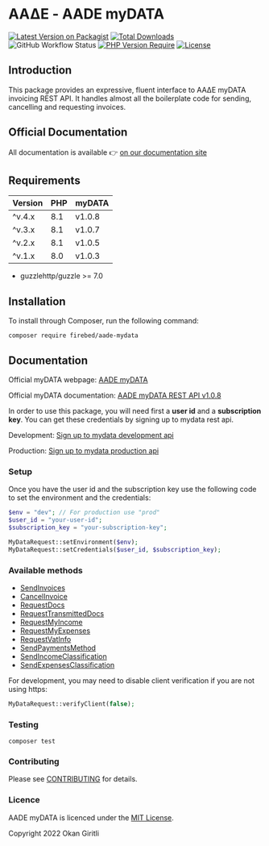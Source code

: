 # ΑΑΔΕ - AADE myDATA
    
[![Latest Version on Packagist](https://img.shields.io/packagist/v/firebed/aade-mydata.svg?style=flat-square)](https://packagist.org/packages/firebed/aade-mydata)
[![Total Downloads](https://poser.pugx.org/firebed/aade-mydata/downloads)](//packagist.org/packages/firebed/aade-mydata)
![GitHub Workflow Status](https://img.shields.io/github/actions/workflow/status/firebed/aade-mydata/php.yml)
[![PHP Version Require](https://poser.pugx.org/firebed/aade-mydata/require/php)](//packagist.org/packages/firebed/aade-mydata)
[![License](https://poser.pugx.org/firebed/aade-mydata/license)](LICENSE.md)

## Introduction

This package provides an expressive, fluent interface to ΑΑΔΕ myDATA invoicing REST API. It handles almost all the boilerplate code for sending, cancelling and requesting invoices.

## Official Documentation

All documentation is available 👉 [on our documentation site](https://docs.invoicemaker.gr/getting-started)

## Requirements

| Version | PHP | myDATA |
|---------|-----|--------|
| ^v.4.x  | 8.1 | v1.0.8 |
| ^v.3.x  | 8.1 | v1.0.7 |
| ^v.2.x  | 8.1 | v1.0.5 |
| ^v.1.x  | 8.0 | v1.0.3 |

- guzzlehttp/guzzle >= 7.0

## Installation

To install through Composer, run the following command:

```
composer require firebed/aade-mydata
```

## Documentation

Official myDATA webpage: [AADE myDATA](https://www.aade.gr/mydata)

Official myDATA documentation: [AADE myDATA REST API v1.0.8](https://www.aade.gr/sites/default/files/2024-02/myDATA%20API%20Documentation%20v1.0.8_official_ERP.pdf)

In order to use this package, you will need first a **user id** and a **subscription key**. You can get these credentials by signing up to mydata rest api.

Development: [Sign up to mydata development api](https://mydata-dev-register.azurewebsites.net/)

Production: [Sign up to mydata production api](https://www.aade.gr/mydata)

### Setup

Once you have the user id and the subscription key use the following code to set the environment and the credentials:

```php
$env = "dev"; // For production use "prod"
$user_id = "your-user-id";
$subscription_key = "your-subscription-key";

MyDataRequest::setEnvironment($env);
MyDataRequest::setCredentials($user_id, $subscription_key);
```

### Available methods

- [SendInvoices](http://docs.invoicemaker.gr/http/send-invoices)
- [CancelInvoice](http://docs.invoicemaker.gr/http/cancel-invoice)
- [RequestDocs](http://docs.invoicemaker.gr/http/request-docs)
- [RequestTransmittedDocs](http://docs.invoicemaker.gr/http/request-transmitted-docs)
- [RequestMyIncome](http://docs.invoicemaker.gr/http/request-my-income)
- [RequestMyExpenses](http://docs.invoicemaker.gr/http/request-my-expenses)
- [RequestVatInfo](http://docs.invoicemaker.gr/http/request-vat-info)
- [SendPaymentsMethod](http://docs.invoicemaker.gr/http/send-payments-method)
- [SendIncomeClassification](http://docs.invoicemaker.gr/http/send-income-classification)
- [SendExpensesClassification](http://docs.invoicemaker.gr/http/send-expenses-classification)

For development, you may need to disable client verification if you are not using https:

```php
MyDataRequest::verifyClient(false);
```

### Testing

```shell
composer test
```

### Contributing

Please see [CONTRIBUTING](http://docs.invoicemaker.gr/contributing) for details.

### Licence

<p>AADE myDATA is licenced under the <a href="https://opensource.org/licenses/MIT">MIT License</a>.</p>

<p>Copyright 2022 Okan Giritli</p>
